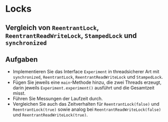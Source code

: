 # Locks #

## Vergleich von ``ReentrantLock``, ``ReentrantReadWriteLock``, ``StampedLock`` und ``synchronized`` ##

## Aufgaben ##
* Implementieren Sie das Interface ``Experiment`` in threadsicherer Art mit ``synchronized``, ``ReentrantLock``, ``ReentrantReadWriteLock`` und ``StampedLock``.
* Fügen Sie jeweils eine ``main``-Methode hinzu, die zwei Threads erzeugt, darin jeweils ``Experiment.experiment()`` ausführt und die Gesamtzeit misst.
* Führen Sie Messungen der Laufzeit durch.
* Vergleichen Sie auch das Zeitverhalten für ``ReentrantLock(false)`` und ``ReentrantLock(true)`` sowie analog bei ``ReentrantReadWriteLock(false)`` und ``ReentrantReadWriteLock(true)``.

